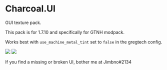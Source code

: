 # Charcoal.UI
GUI texture pack.

This pack is for 1.7.10 and specifically for GTNH modpack.

Works best with `use_machine_metal_tint` set to `false` in the gregtech config.

<img src="https://imgur.com/rdF6lN4.png" />
<img src="https://imgur.com/05XLwtI.png" />


 If you find a missing or broken UI, bother me at Jimbno#2134



  
 



